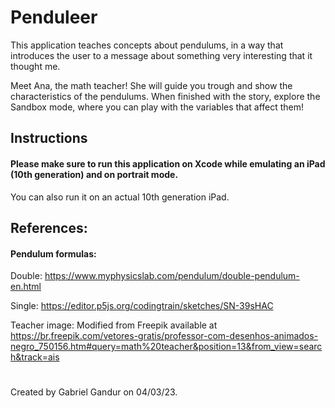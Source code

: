# Penduleer

This application teaches concepts about pendulums, in a way that introduces the user to a message about something very interesting that it thought me.

Meet Ana, the math teacher! She will guide you trough and show the characteristics of the pendulums. When finished with the story, explore the Sandbox mode, where you can play with the variables that affect them!

## Instructions

#### Please make sure to run this application on Xcode while emulating an iPad (10th generation) and on portrait mode.
You can also run it on an actual 10th generation iPad.

## References:

#### Pendulum formulas:

Double: https://www.myphysicslab.com/pendulum/double-pendulum-en.html

Single: https://editor.p5js.org/codingtrain/sketches/SN-39sHAC

Teacher image: Modified from Freepik available at https://br.freepik.com/vetores-gratis/professor-com-desenhos-animados-negro_750156.htm#query=math%20teacher&position=13&from_view=search&track=ais

#

Created by Gabriel Gandur on 04/03/23.
